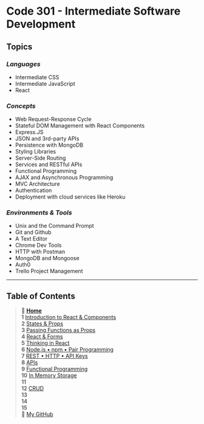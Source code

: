 # Code 301 - Intermediate Software Development

## **Topics**

### *Languages*

* Intermediate CSS
* Intermediate JavaScript
* React

### *Concepts*

* Web Request-Response Cycle
* Stateful DOM Management with React Components
* Express.JS
* JSON and 3rd-party APIs
* Persistence with MongoDB
* Styling Libraries
* Server-Side Routing
* Services and RESTful APIs
* Functional Programming
* AJAX and Asynchronous Programming
* MVC Architecture
* Authentication
* Deployment with cloud services like Heroku

### *Environments & Tools*

* Unix and the Command Prompt
* Git and Github
* A Text Editor
* Chrome Dev Tools
* HTTP with Postman
* MongoDB and Mongoose
* Auth0
* Trello Project Management

_____

## Table of Contents

> 🏡 [**Home**](README.md) <br>
> **1** [Introduction to React & Components](301/read01.md)<br>
> **2** [States & Props](301/read02.md)<br>
> **3** [Passing Functions as Props](301/read03.md)<br>
> **4** [React & Forms](301/read04.md)<br>
> **5** [Thinking in React](301/read05.md)<br>
> **6** [Node.js • npm • Pair Programming](301/read06.md)<br>
> **7** [REST • HTTP • API Keys](301/read07.md)<br>
> **8** [APIs](301/read08.md)<br>
> **9** [Functional Programming](301/read09.md)<br>
> **10** [In Memory Storage](301/read10.md)<br>
> **11** [](301/read11.md)<br>
> **12** [CRUD](301/read12.md)<br>
> **13** [](301/read13.md)<br>
> **14** [](301/read14.md)<br>
> **15** [](301/read15.md)<br>
> 🐙 [My GitHub](https://github.com/mistidinzy)

